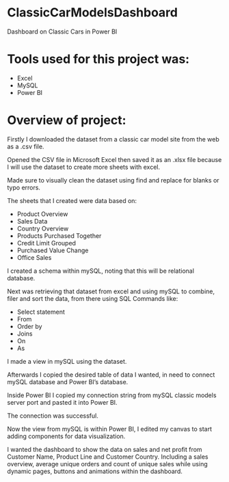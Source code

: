 # ClassicCarModelsDashboard
Dashboard on Classic Cars in Power BI 


# Tools used for this project was:

- Excel
- MySQL
- Power BI


# Overview of project:

Firstly I downloaded the dataset from a classic car model site from the web as a .csv file.

Opened the CSV file in Microsoft Excel then saved it as an .xlsx file because I will use the dataset to create more sheets with excel.

Made sure to visually clean the dataset using find and replace for blanks or typo errors. 

The sheets that I created were data based on:

- Product Overview
- Sales Data
- Country Overview
- Products Purchased Together
- Credit Limit Grouped
- Purchased Value Change
- Office Sales

I created a schema within mySQL, noting that this will be relational database. 

Next was retrieving that dataset from excel and using mySQL to combine, filer and sort the data, from there using SQL Commands like:

- Select statement
- From
- Order by
- Joins
- On
- As

I made a view in mySQL using the dataset. 

Afterwards I copied the desired table of data I wanted, in need to connect mySQL database and Power BI’s database.

Inside Power BI I copied my connection string from mySQL classic models server port and pasted it into Power BI. 

The connection was successful. 

 

Now the view from mySQL is within Power BI, I edited my canvas to start adding components for data visualization. 

I wanted the dashboard to show the data on sales and net profit from Customer Name, Product Line and Customer Country. 
Including a sales overview, average unique orders and count of unique sales while using dynamic pages, buttons and animations within the dashboard.


